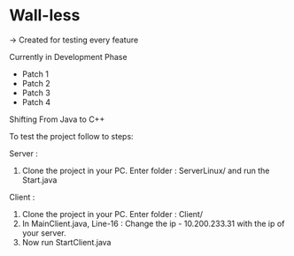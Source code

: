 # Wall-less
-> Created for testing every feature

Currently in Development Phase
- Patch 1
- Patch 2
- Patch 3
- Patch 4

Shifting From Java to C++

To test the project follow to steps:

Server :
1. Clone the project in your PC. Enter folder : ServerLinux/ and run the Start.java

Client :
1. Clone the project in your PC. Enter folder : Client/
2. In MainClient.java, Line-16 : Change the ip - 10.200.233.31 with the ip of your server.
3. Now run StartClient.java 

    




